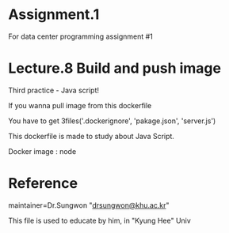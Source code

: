 # Assignment.1
For data center programming assignment #1

# Lecture.8 Build and push image
Third practice - Java script!

If you wanna pull image from this dockerfile

You have to get 3files('.dockerignore', 'pakage.json', 'server.js')

This dockerfile is made to study about Java Script.

Docker image : node

# Reference
maintainer=Dr.Sungwon "drsungwon@khu.ac.kr"

This file is used to educate by him, in "Kyung Hee" Univ
